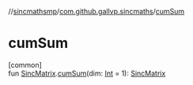 //[sincmathsmp](../../index.md)/[com.github.gallvp.sincmaths](index.md)/[cumSum](cum-sum.md)

# cumSum

[common]\
fun [SincMatrix](-sinc-matrix/index.md).[cumSum](cum-sum.md)(dim: [Int](https://kotlinlang.org/api/latest/jvm/stdlib/kotlin/-int/index.html) = 1): [SincMatrix](-sinc-matrix/index.md)
